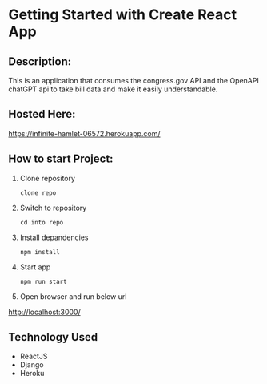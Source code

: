 # Getting Started with Create React App

## Description:
This is an application that consumes the congress.gov API and the OpenAPI chatGPT api to take bill data and make it easily understandable.

## Hosted Here:
https://infinite-hamlet-06572.herokuapp.com/

## How to start Project:

1.  Clone repository

        clone repo

2.  Switch to repository

        cd into repo

3.  Install depandencies

        npm install

4.  Start app

        npm run start

5.  Open browser and run below url

[http://localhost:3000/](http://localhost:3000/)

## Technology Used

- ReactJS
- Django
- Heroku
